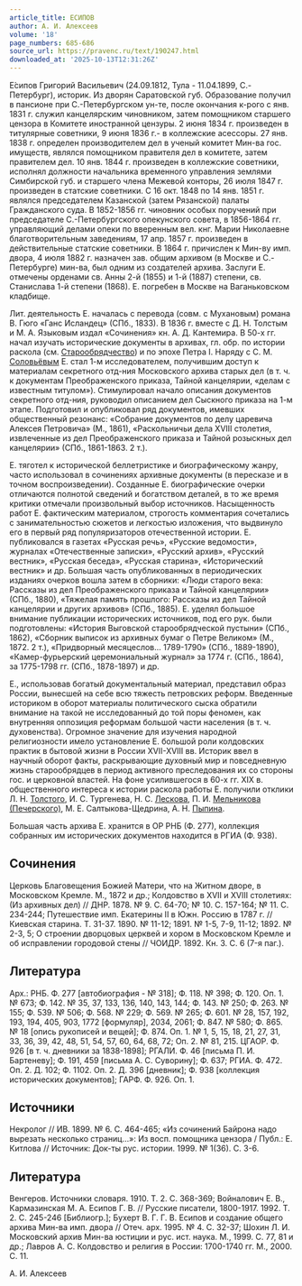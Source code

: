 ```yaml
---
article_title: ЕСИПОВ
author: А. И. Алексеев
volume: '18'
page_numbers: 685-686
source_url: https://pravenc.ru/text/190247.html
downloaded_at: '2025-10-13T12:31:26Z'
---
```


Е́сипов Григорий Васильевич (24.09.1812, Тула - 11.04.1899, С.-Петербург), историк. Из дворян Саратовской губ. Образование получил в пансионе при С.-Петербургском ун-те, после окончания к-рого с янв. 1831 г. служил канцелярским чиновником, затем помощником старшего цензора в Комитете иностранной цензуры. 2 июня 1834 г. произведен в титулярные советники, 9 июня 1836 г.- в коллежские асессоры. 27 янв. 1838 г. определен производителем дел в ученый комитет Мин-ва гос. имуществ, являлся помощником правителя дел в комитете, затем правителем дел. 10 янв. 1844 г. произведен в коллежские советники, исполнял должности начальника временного управления землями Симбирской губ. и старшего члена Межевой конторы, 26 июля 1847 г. произведен в статские советники. С 16 окт. 1848 по 14 янв. 1851 г. являлся председателем Казанской (затем Рязанской) палаты Гражданского суда. В 1852-1856 гг. чиновник особых поручений при председателе С.-Петербургского опекунского совета, в 1856-1864 гг. управляющий делами опеки по вверенным вел. кнг. Марии Николаевне благотворительным заведениям, 17 апр. 1857 г. произведен в действительные статские советники. В 1864 г. причислен к Мин-ву имп. двора, 4 июля 1882 г. назначен зав. общим архивом (в Москве и С.-Петербурге) мин-ва, был одним из создателей архива. Заслуги Е. отмечены орденами св. Анны 2-й (1855) и 1-й (1887) степени, св. Станислава 1-й степени (1868). Е. погребен в Москве на Ваганьковском кладбище.

Лит. деятельность Е. началась с перевода (совм. с Мухановым) романа В. Гюго «Ганс Исландец» (СПб., 1833). В 1836 г. вместе с Д. Н. Толстым и М. А. Языковым издал «Сочинения» кн. А. Д. Кантемира. В 50-х гг. начал изучать исторические документы в архивах, гл. обр. по истории раскола (см. [Старообрядчество](https://pravenc.ru/text/Старообрядчество.html)) и по эпохе Петра I. Наряду с С. М. [Соловьёвым](https://pravenc.ru/text/Соловьёвым.html) Е. стал 1-м исследователем, получившим доступ к материалам секретного отд-ния Московского архива старых дел (в т. ч. к документам Преображенского приказа, Тайной канцелярии, «делам с известным титулом»). Стимулировал начало описания документов секретного отд-ния, руководил описанием дел Сыскного приказа на 1-м этапе. Подготовил и опубликовал ряд документов, имевших общественный резонанс: «Собрание документов по делу царевича Алексея Петровича» (М., 1861), «Раскольничьи дела XVIII столетия, извлеченные из дел Преображенского приказа и Тайной розыскных дел канцелярии» (СПб., 1861-1863. 2 т.).

Е. тяготел к исторической беллетристике и биографическому жанру, часто использовал в сочинениях архивные документы (в пересказе и в точном воспроизведении). Созданные Е. биографические очерки отличаются полнотой сведений и богатством деталей, в то же время критики отмечали произвольный выбор источников. Насыщенность работ Е. фактическим материалом, строгость комментария сочетались с занимательностью сюжетов и легкостью изложения, что выдвинуло его в первый ряд популяризаторов отечественной истории. Е. публиковался в газетах «Русская речь», «Русские ведомости», журналах «Отечественные записки», «Русский архив», «Русский вестник», «Русская беседа», «Русская старина», «Исторический вестник» и др. Большая часть опубликованных в периодических изданиях очерков вошла затем в сборники: «Люди старого века: Рассказы из дел Преображенского приказа и Тайной канцелярии» (СПб., 1880), «Тяжелая память прошлого: Рассказы из дел Тайной канцелярии и других архивов» (СПб., 1885). Е. уделял большое внимание публикации исторических источников, под его рук. были подготовлены: «История Выговской старообрядческой пустыни» (СПб., 1862), «Сборник выписок из архивных бумаг о Петре Великом» (М., 1872. 2 т.), «Придворный месяцеслов… 1789-1790» (СПб., 1889-1890), «Камер-фурьерский церемониальный журнал» за 1774 г. (СПб., 1864), за 1775-1798 гг. (СПб., 1878-1897) и др.

Е., использовав богатый документальный материал, представил образ России, вынесшей на себе всю тяжесть петровских реформ. Введенные историком в оборот материалы политического сыска обратили внимание на такой не исследованный до той поры феномен, как внутренняя оппозиция реформам большой части населения (в т. ч. духовенства). Огромное значение для изучения народной религиозности имело установление Е. большой роли колдовских практик в бытовой жизни в России XVII-XVIII вв. Историк ввел в научный оборот факты, раскрывающие духовный мир и повседневную жизнь старообрядцев в период активного преследования их со стороны гос. и церковной властей. На фоне усилившегося в 60-х гг. XIX в. общественного интереса к истории раскола работы Е. получили отклики Л. Н. [Толстого](https://pravenc.ru/text/Толстой.html), И. С. Тургенева, Н. С. [Лескова](https://pravenc.ru/text/Лескова.html), П. И. [Мельникова (Печерского)](<https://pravenc.ru/text/Мельникова (Печерского).html>), М. Е. Салтыкова-Щедрина, А. Н. [Пыпина](https://pravenc.ru/text/Пыпина.html).

Большая часть архива Е. хранится в ОР РНБ (Ф. 277), коллекция собранных им исторических документов находится в РГИА (Ф. 938).

## Сочинения

Церковь Благовещения Божией Матери, что на Житном дворе, в Московском Кремле. М., 1872 и др.; Колдовство в XVII и XVIII столетиях: (Из архивных дел) // ДНР. 1878. № 9. С. 64-70; № 10. С. 157-164; № 11. С. 234-244; Путешествие имп. Екатерины II в Южн. Россию в 1787 г. // Киевская старина. Т. 31-37. 1890. № 11-12; 1891. № 1-5, 7-9, 11-12; 1892. № 2-3, 5; О строении дворцовых церквей и хором в Московском Кремле и об исправлении городовой стены // ЧОИДР. 1892. Кн. 3. C. 6 (7-я паг.).

## Литература

Арх.: РНБ. Ф. 277 [автобиография - № 318]; Ф. 118. № 398; Ф. 120. Оп. 1. № 673; Ф. 142. № 35, 37, 133, 136, 140, 143, 144; Ф. 143. № 250; Ф. 263. № 155; Ф. 539. № 506; Ф. 568. № 229; Ф. 569. № 265; Ф. 601. № 28, 157, 192, 193, 194, 405, 903, 1772 [формуляр], 2034, 2061; Ф. 847. № 580; Ф. 865. № 18 [опись рукописей и вещей]; Ф. 874. Оп. 1. № 1, 5, 15, 18, 21, 27, 31, 33, 36, 39, 42, 48, 51, 54, 57, 60, 64, 68, 72; Оп. 2. № 81, 215. ЦГАОР. Ф. 926 [в т. ч. дневники за 1838-1898]; РГАЛИ. Ф. 46 [письма П. И. Бартеневу]; Ф. 191, 459 [письма А. С. Суворину]; Ф. 637; РГИА. Ф. 472. Оп. 2. Д. 102; Ф. 1102. Оп. 2. Д. 396 [дневник]; Ф. 938 [коллекция исторических документов]; ГАРФ. Ф. 926. Oп. 1.

## Источники

Некролог // ИВ. 1899. № 6. С. 464-465; «Из сочинений Байрона надо вырезать несколько страниц...»: Из восп. помощника цензора / Публ.: Е. Китлова // Источник: Док-ты рус. истории. 1999. № 1(36). С. 3-6.

## Литература

Венгеров. Источники словаря. 1910. Т. 2. С. 368-369; Войналович Е. В., Кармазинская М. А. Есипов Г. В. // Русские писатели, 1800-1917. 1992. Т. 2. С. 245-246 [Библиогр.]; Бухерт В. Г. Г. В. Есипов и создание общего архива Мин-ва имп. двора // Отеч. арх. 1995. № 4. С. 32-37; Шохин Л. И. Московский архив Мин-ва юстиции и рус. ист. наука. М., 1999. С. 77, 81 и др.; Лавров А. С. Колдовство и религия в России: 1700-1740 гг. М., 2000. С. 11.

А. И. Алексеев
